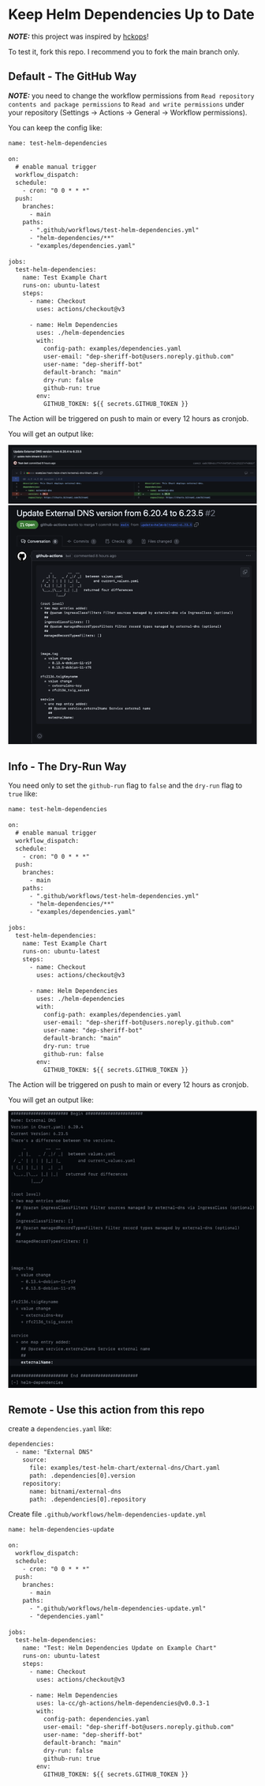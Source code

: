 # Keep Helm Dependencies Up to Date

**_NOTE:_** this project was inspired by [hckops](https://github.com/hckops/actions)!

To test it, fork this repo. I recommend you to fork the main branch only.

## Default - The GitHub Way

**_NOTE:_** you need to change the workflow permissions from `Read repository contents and package permissions` to `Read and write permissions` under your repository (Settings -> Actions -> General -> Workflow permissions).

You can keep the config like:

```
name: test-helm-dependencies

on:
  # enable manual trigger
  workflow_dispatch:
  schedule:
    - cron: "0 0 * * *"
  push:
    branches:
      - main
    paths:
      - ".github/workflows/test-helm-dependencies.yml"
      - "helm-dependencies/**"
      - "examples/dependencies.yaml"

jobs:
  test-helm-dependencies:
    name: Test Example Chart
    runs-on: ubuntu-latest
    steps:
      - name: Checkout
        uses: actions/checkout@v3

      - name: Helm Dependencies
        uses: ./helm-dependencies
        with:
          config-path: examples/dependencies.yaml
          user-email: "dep-sheriff-bot@users.noreply.github.com"
          user-name: "dep-sheriff-bot"
          default-branch: "main"
          dry-run: false
          github-run: true
        env:
          GITHUB_TOKEN: ${{ secrets.GITHUB_TOKEN }}
```

The Action will be triggered on push to main or every 12 hours as cronjob.

You will get an output like:

![Update Version](images/github-1.png)
![Pull Request Text](images/github-0.png)

## Info - The Dry-Run Way

You need only to set the `github-run` flag to `false` and the `dry-run` flag to `true` like:

```
name: test-helm-dependencies

on:
  # enable manual trigger
  workflow_dispatch:
  schedule:
    - cron: "0 0 * * *"
  push:
    branches:
      - main
    paths:
      - ".github/workflows/test-helm-dependencies.yml"
      - "helm-dependencies/**"
      - "examples/dependencies.yaml"

jobs:
  test-helm-dependencies:
    name: Test Example Chart
    runs-on: ubuntu-latest
    steps:
      - name: Checkout
        uses: actions/checkout@v3

      - name: Helm Dependencies
        uses: ./helm-dependencies
        with:
          config-path: examples/dependencies.yaml
          user-email: "dep-sheriff-bot@users.noreply.github.com"
          user-name: "dep-sheriff-bot"
          default-branch: "main"
          dry-run: true
          github-run: false
        env:
          GITHUB_TOKEN: ${{ secrets.GITHUB_TOKEN }}
```

The Action will be triggered on push to main or every 12 hours as cronjob.

You will get an output like:

![Pull Request Text](images/dry-run-0.png)

## Remote - Use this action from this repo

create a `dependencies.yaml` like:

```
dependencies:
  - name: "External DNS"
    source:
      file: examples/test-helm-chart/external-dns/Chart.yaml
      path: .dependencies[0].version
    repository:
      name: bitnami/external-dns
      path: .dependencies[0].repository
```

Create file `.github/workflows/helm-dependencies-update.yml`

```
name: helm-dependencies-update

on:
  workflow_dispatch:
  schedule:
    - cron: "0 0 * * *"
  push:
    branches:
      - main
    paths:
      - ".github/workflows/helm-dependencies-update.yml"
      - "dependencies.yaml"

jobs:
  test-helm-dependencies:
    name: "Test: Helm Dependencies Update on Example Chart"
    runs-on: ubuntu-latest
    steps:
      - name: Checkout
        uses: actions/checkout@v3

      - name: Helm Dependencies
        uses: la-cc/gh-actions/helm-dependencies@v0.0.3-1
        with:
          config-path: dependencies.yaml
          user-email: "dep-sheriff-bot@users.noreply.github.com"
          user-name: "dep-sheriff-bot"
          default-branch: "main"
          dry-run: false
          github-run: true
        env:
          GITHUB_TOKEN: ${{ secrets.GITHUB_TOKEN }}
```
